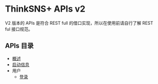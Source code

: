 # ThinkSNS+ APIs v2

V2 版本的 APIs 是符合 REST full 的借口实现，所以在使用前请自行了解 REST ful 接口规范。

## APIs 目录

- [概述](overview.md)
- [启动信息](bootstrappers.md)
- 用户
    - [登录](user/login.md)
